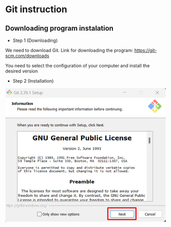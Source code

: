 # Git instruction

## Downloading program instalation

- Step 1 (Downloading)

We need to download Git. Link for downloading the program:
https://git-scm.com/downloads

You need to select the configuration of your computer and install the desired version

- Step 2 (Installation)

![Run the uploaded file, read the agreement and click "next"](1.jpg)

